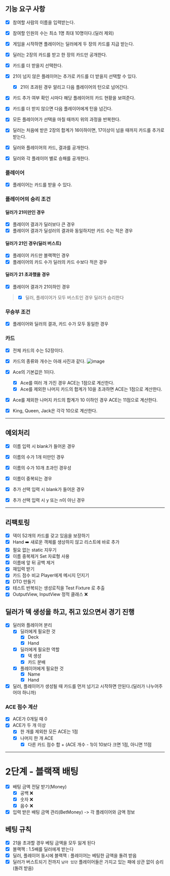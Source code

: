 ## 기능 요구 사항

- [x] 참여할 사람의 이름을 입력받는다.
- [x] 참여할 인원의 수는 최소 1명 최대 10명이다.(딜러 제외)

- [x] 게임을 시작하면 플레이어는 딜러에게 두 장의 카드를 지급 받는다.
- [x] 딜러는 2장의 카드를 받고 한 장의 카드만 공개한다.

- [x] 카드를 더 받을지 선택한다.
- [x] 21이 넘지 않은 플레이어는 추가로 카드를 더 받을지 선택할 수 있다.
    - [x] 21이 초과된 경우 알리고 다음 플레이어의 턴으로 넘어간다.
- [x] 카드 추가 여부 확인 시마다 해당 플레이어의 카드 현황을 보여준다.
- [x] 카드를 더 받지 않으면 다음 플레이어에게 턴을 넘긴다.
- [x] 모든 플레이어가 선택을 마칠 때까지 위의 과정을 반복한다.

- [x] 딜러는 처음에 받은 2장의 합계가 16이하이면, 17이상이 넘을 때까지 카드를 추가로 받는다.

- [x] 딜러와 플레이어의 카드, 결과를 공개한다.
- [x] 딜러와 각 플레이어 별로 승패를 공개한다.

### 플레이어

- [x] 플레이어는 카드를 받을 수 있다.

### 플레이어의 승리 조건

#### 딜러가 21미만인 경우

- [x] 플레이어 결과가 딜러보다 큰 경우
- [x] 플레이어 결과가 딜성러의 결과와 동일하지만 카드 수는 적은 경우

#### 딜러가 21인 경우(딜러 버스트)

- [x] 플레이어 카드만 블랙잭인 경우
- [x] 플레이어의 카드 수가 딜러의 카드 수보다 적은 경우

#### 딜러가 21 초과했을 경우

- [x] 플레이어 결과가 21이하인 경우

> - [x] 딜러, 플레이어가 모두 버스트인 경우 딜러가 승리한다

### 무승부 조건

- [x] 플레이어와 딜러의 결과, 카드 수가 모두 동일한 경우

### 카드

- [x] 전체 카드의 수는 52장이다.
- [x] 카드의 종류와 개수는 아래 사진과 같다.
  ![image](https://github.com/jminkkk/java-blackjack/assets/102847513/5e4a056f-136d-429d-b9b5-6819c2684726)

- [x] Ace의 기본값은 1이다.
    - [x] Ace를 여러 개 가진 경우 ACE는 1점으로 계산한다.
    - [x] Ace를 제외한 나머지 카드의 합계가 10을 초과하면 ACE는 1점으로 계산한다.
- [x] Ace를 제외한 나머지 카드의 합계가 10 이하인 경우 ACE는 11점으로 계산한다.
- [x] King, Queen, Jack은 각각 10으로 계산한다.

---

## 예외처리

- [x] 이름 입력 시 blank가 들어온 경우
- [x] 이름의 수가 1개 미만인 경우
- [x] 이름의 수가 10개 초과인 경우성
- [x] 이름이 중복되는 경우

- [x] 추가 선택 입력 시 blank가 들어온 경우
- [x] 추가 선택 입력 시 y 또는 n이 아닌 경우

---

## 리팩토링

- [x] 덱이 52개의 카드를 갖고 있음을 보장하기
- [x] Hand ➡️ 새로운 객체를 생상하지 않고 리스트에 바로 추가
- [x] 필요 없는 static 지우기
- [x] 이름 중복제거 Set 자료형 사용
- [x] 이름에 앞 뒤 공백 제거
- [x] 재입력 받기
- [x] 카드 점수 비교 Player에게 메시지 던지기
- [x] DTO 만들기
- [x] 테스트 반복되는 생성로직을 Test Fixture 로 추출
- [x] OutputView, InputView 정적 클래스 ❌

## 딜러가 덱 생성을 하고, 쥐고 있으면서 경기 진행

- [x] 딜러와 플레이어 분리
    - [x] 딜러에게 필요한 것
        - [x] Deck
        - [x] Hand
    - [x] 딜러에게 필요한 역할
        - [x] 덱 생성
        - [x] 카드 분배
    - [x] 플레이어에게 필요한 것
        - [x] Name
        - [x] Hand
- [x] 딜러, 플레이어가 생성될 때 카드를 먼저 넘기고 시작하면 안된다.(딜러가 나누어주어야 하니까)

### ACE 점수 계산

- [x] ACE가 0개일 때 0
- [x] ACE가 두 개 이상
    - [x] 한 개를 제외한 모든 ACE는 1점
    - [x] 나머지 한 개 ACE
        - [x] 다른 카드 점수 합 + (ACE 개수 - 1)이 10보다 크면 1점, 아니면 11점

---

# 2단계 - 블랙잭 배팅

- [x] 배팅 금액 전달 받기(Money)
    - [x] 공백 ❌
    - [x] 숫자 ❌
    - [x] 음수 ❌
- [x] 입력 받은 배팅 금액 관리(BetMoney) -> 각 플레이어와 금액 정보

## 베팅 규칙

- [x] 21을 초과할 경우 베팅 금액을 모두 잃게 된다
- [x] 블랙잭 : 1.5배를 딜러에게 받는다
- [x] 딜러, 플레이어 동시에 블랙잭 : 플레이어는 베팅한 금액을 돌려 받음
- [x] 딜러가 버스트되기 전까지 `남아 있던` 플레이어들은 가지고 있는 패에 상관 없이 승리(돌려 받음)
